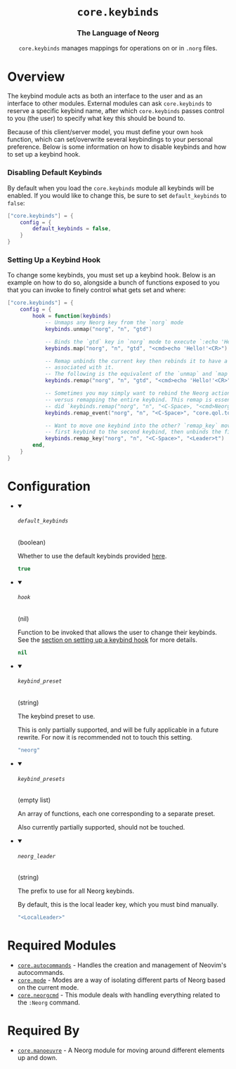 <div align="center">

# `core.keybinds`

### The Language of Neorg

`core.keybinds` manages mappings for operations on or in `.norg` files.



</div>

# Overview

The keybind module acts as both an interface to the user and as an interface to other modules.
External modules can ask `core.keybinds` to reserve a specific keybind name, after which
`core.keybinds` passes control to you (the user) to specify what key this should be bound to.

Because of this client/server model, you must define your own `hook` function, which can
set/overwrite several keybindings to your personal preference. Below is some information
on how to disable keybinds and how to set up a keybind hook.

### Disabling Default Keybinds
By default when you load the `core.keybinds` module all keybinds will be enabled.
If you would like to change this, be sure to set `default_keybinds` to `false`:
```lua
["core.keybinds"] = {
    config = {
        default_keybinds = false,
    }
}
```

### Setting Up a Keybind Hook
To change some keybinds, you must set up a keybind hook. Below is an example
on how to do so, alongside a bunch of functions exposed to you that you can invoke
to finely control what gets set and where:
```lua
["core.keybinds"] = {
    config = {
        hook = function(keybinds)
            -- Unmaps any Neorg key from the `norg` mode
            keybinds.unmap("norg", "n", "gtd")

            -- Binds the `gtd` key in `norg` mode to execute `:echo 'Hello'`
            keybinds.map("norg", "n", "gtd", "<cmd>echo 'Hello!'<CR>")

            -- Remap unbinds the current key then rebinds it to have a different action
            -- associated with it.
            -- The following is the equivalent of the `unmap` and `map` calls you saw above:
            keybinds.remap("norg", "n", "gtd", "<cmd>echo 'Hello!'<CR>")

            -- Sometimes you may simply want to rebind the Neorg action something is bound to
            -- versus remapping the entire keybind. This remap is essentially the same as if you
            -- did `keybinds.remap("norg", "n", "<C-Space>, "<cmd>Neorg keybind norg core.qol.todo_items.todo.task_done<CR>")
            keybinds.remap_event("norg", "n", "<C-Space>", "core.qol.todo_items.todo.task_done")

            -- Want to move one keybind into the other? `remap_key` moves the data of the
            -- first keybind to the second keybind, then unbinds the first keybind.
            keybinds.remap_key("norg", "n", "<C-Space>", "<Leader>t")
        end,
    }
}
```

# Configuration

* <details open>
  
  <summary><h6><code>default_keybinds</h6></code> (boolean)</summary>
  
  <div>
  
  Whether to use the default keybinds provided [here](https://github.com/nvim-neorg/neorg/blob/main/lua/neorg/modules/core/keybinds/keybinds.lua).
  
  </div>
  
  ```lua
  true
  ```
  
  </details>

* <details open>
  
  <summary><h6><code>hook</h6></code> (nil)</summary>
  
  <div>
  
  Function to be invoked that allows the user to change their keybinds.
  See the [section on setting up a keybind hook](#setting-up-a-keybind-hook) for more details.
  
  </div>
  
  ```lua
  nil
  ```
  
  </details>

* <details open>
  
  <summary><h6><code>keybind_preset</h6></code> (string)</summary>
  
  <div>
  
  The keybind preset to use.
  
  This is only partially supported, and will be fully applicable in a future rewrite.
  For now it is recommended not to touch this setting.
  
  </div>
  
  ```lua
  "neorg"
  ```
  
  </details>

* <details open>
  
  <summary><h6><code>keybind_presets</h6></code> (empty list)</summary>
  
  <div>
  
  An array of functions, each one corresponding to a separate preset.
  
  Also currently partially supported, should not be touched.
  
  </div>
  
  
  
  
  </details>

* <details open>
  
  <summary><h6><code>neorg_leader</h6></code> (string)</summary>
  
  <div>
  
  The prefix to use for all Neorg keybinds.
  
  By default, this is the local leader key, which you must bind manually.
  
  </div>
  
  ```lua
  "<LocalLeader>"
  ```
  
  </details>


# Required Modules

- [`core.autocommands`](https://github.com/nvim-neorg/neorg/wiki/Autocommands) - Handles the creation and management of Neovim's autocommands.
- [`core.mode`](https://github.com/nvim-neorg/neorg/wiki/Mode-Manager) - Modes are a way of isolating different parts of Neorg based on the current mode.
- [`core.neorgcmd`](https://github.com/nvim-neorg/neorg/wiki/Neorgcmd-Module) - This module deals with handling everything related to the `:Neorg` command.

# Required By

- [`core.manoeuvre`](https://github.com/nvim-neorg/neorg/wiki/Norg-Manoeuvre) - A Neorg module for moving around different elements up and down.
